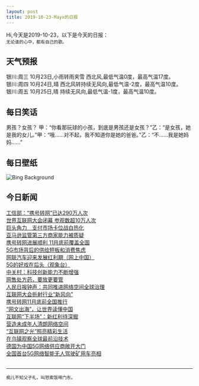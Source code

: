 ```yaml
---
layout: post
title: 2019-10-23-Mayx的日报
---
```


Hi,今天是2019-10-23，以下是今天的日报：<br><small>
无论谁的心中，都有自己的歌。</small><!--more-->
## 天气预报
银川:周三 10月23日,小雨转雨夹雪 西北风,最低气温0度，最高气温17度。<br>银川:周四 10月24日,晴 西北风转持续无风向,最低气温-2度，最高气温10度。<br>银川:周五 10月25日,晴 持续无风向,最低气温-1度，最高气温10度。
## 每日笑话
男孩？女孩？ 甲：“你看那玩球的小孩，到底是男孩还是女孩？”乙：“是女孩，她是我的女儿。”甲：“哦……对不起，我不知道你是她的爸爸。”乙：“不……我是她妈妈……”
## 每日壁纸
![Bing Background](https://cn.bing.com/th?id=OHR.CrabAppleBlackbird_EN-US1844937939_1920x1080.jpg&rf=LaDigue_1920x1080.jpg&pid=hp "Blackbird eating a crab apple in a garden in Wiltshire, United Kingdom (© Nick Upton/Minden Pictures)")
## 今日新闻

[工信部：“携号转网”已达290万人次](http://it.people.com.cn/n1/2019/1023/c1009-31415252.html)   
[世界互联网大会闭幕 参观数超10万人次](http://it.people.com.cn/n1/2019/1023/c1009-31415242.html)   
[巨头角力　支付市场卡位战白热化](http://it.people.com.cn/n1/2019/1023/c1009-31415241.html)   
[亚马逊监管第三方商家能力被质疑](http://it.people.com.cn/n1/2019/1023/c1009-31415238.html)   
[携号转网进展顺利 11月底前覆盖全国](http://it.people.com.cn/n1/2019/1023/c1009-31415234.html)   
[5G市场背后的供给短板和消费焦虑](http://it.people.com.cn/n1/2019/1023/c1009-31415226.html)   
[网联汽车迎来发展红利期（网上中国）](http://it.people.com.cn/n1/2019/1023/c1009-31415196.html)   
[5G的好戏在后头（观象台）](http://it.people.com.cn/n1/2019/1023/c1009-31415147.html)   
[中关村：科技创新能力不断增强](http://it.people.com.cn/n1/2019/1023/c1009-31415142.html)   
[网售处方药，要放更要管](http://it.people.com.cn/n1/2019/1023/c1009-31415134.html)   
[人民日报钟声：共同推进网络空间全球治理](http://it.people.com.cn/n1/2019/1023/c1009-31415131.html)   
[互联网大会折射行业“新风向”](http://it.people.com.cn/n1/2019/1023/c1009-31415112.html)   
[携号转网11月底前全国推行](http://it.people.com.cn/n1/2019/1023/c1009-31415103.html)   
[“网文出海”，让世界读懂中国](http://it.people.com.cn/n1/2019/1023/c1009-31415055.html)   
[互联网“下半场”：新红利待深掘](http://it.people.com.cn/n1/2019/1023/c1009-31415049.html)   
[营造未成年人清朗网络空间](http://it.people.com.cn/n1/2019/1023/c1009-31415039.html)   
[“互联网之光”照亮精彩生活](http://it.people.com.cn/n1/2019/1023/c1009-31415032.html)   
[在乌镇观察全球最前沿技术](http://it.people.com.cn/n1/2019/1023/c1009-31414953.html)   
[德国为中国5G网络供应商敞开大门](http://it.people.com.cn/n1/2019/1023/c1009-31414947.html)   
[全国首台5G网络智能无人驾驶矿用车亮相](http://it.people.com.cn/n1/2019/1023/c1009-31414930.html)   
<br />

***

<small>痴儿不知父子礼，叫怒索饭啼门东。</small>
